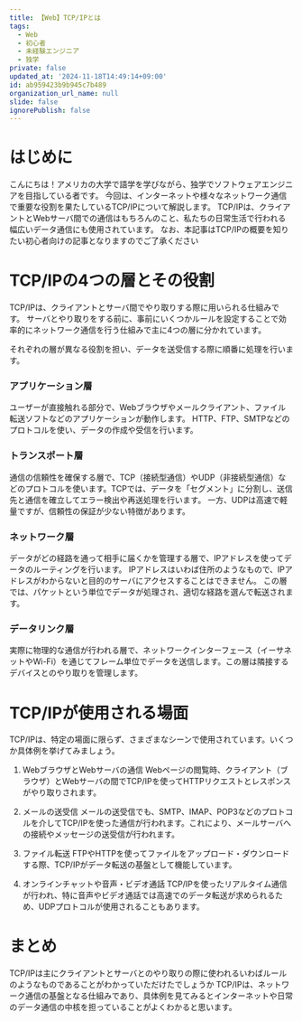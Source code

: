 ```yaml
---
title: 【Web】TCP/IPとは
tags:
  - Web
  - 初心者
  - 未経験エンジニア
  - 独学
private: false
updated_at: '2024-11-18T14:49:14+09:00'
id: ab959423b9b945c7b489
organization_url_name: null
slide: false
ignorePublish: false
---
```

# はじめに
こんにちは！アメリカの大学で語学を学びながら、独学でソフトウェアエンジニアを目指している者です。
今回は、インターネットや様々なネットワーク通信で重要な役割を果たしているTCP/IPについて解説します。
TCP/IPは、クライアントとWebサーバ間での通信はもちろんのこと、私たちの日常生活で行われる幅広いデータ通信にも使用されています。
なお、本記事はTCP/IPの概要を知りたい初心者向けの記事となりますのでご了承ください

# TCP/IPの4つの層とその役割
TCP/IPは、クライアントとサーバ間でやり取りする際に用いられる仕組みです。
サーバとやり取りをする前に、事前にいくつかルールを設定することで効率的にネットワーク通信を行う仕組みで主に4つの層に分かれています。

それぞれの層が異なる役割を担い、データを送受信する際に順番に処理を行います。

### アプリケーション層
ユーザーが直接触れる部分で、Webブラウザやメールクライアント、ファイル転送ソフトなどのアプリケーションが動作します。
HTTP、FTP、SMTPなどのプロトコルを使い、データの作成や受信を行います。

### トランスポート層
通信の信頼性を確保する層で、TCP（接続型通信）やUDP（非接続型通信）などのプロトコルを使います。TCPでは、データを「セグメント」に分割し、送信先と通信を確立してエラー検出や再送処理を行います。
一方、UDPは高速で軽量ですが、信頼性の保証が少ない特徴があります。

### ネットワーク層
データがどの経路を通って相手に届くかを管理する層で、IPアドレスを使ってデータのルーティングを行います。
IPアドレスはいわば住所のようなもので、IPアドレスがわからないと目的のサーバにアクセスすることはできません。
この層では、パケットという単位でデータが処理され、適切な経路を選んで転送されます。

### データリンク層
実際に物理的な通信が行われる層で、ネットワークインターフェース（イーサネットやWi-Fi）を通じてフレーム単位でデータを送信します。この層は隣接するデバイスとのやり取りを管理します。

# TCP/IPが使用される場面
TCP/IPは、特定の場面に限らず、さまざまなシーンで使用されています。いくつか具体例を挙げてみましょう。

1. WebブラウザとWebサーバの通信
Webページの閲覧時、クライアント（ブラウザ）とWebサーバの間でTCP/IPを使ってHTTPリクエストとレスポンスがやり取りされます。

2. メールの送受信
メールの送受信でも、SMTP、IMAP、POP3などのプロトコルを介してTCP/IPを使った通信が行われます。これにより、メールサーバへの接続やメッセージの送受信が行われます。

3. ファイル転送
FTPやHTTPを使ってファイルをアップロード・ダウンロードする際、TCP/IPがデータ転送の基盤として機能しています。

4. オンラインチャットや音声・ビデオ通話
TCP/IPを使ったリアルタイム通信が行われ、特に音声やビデオ通話では高速でのデータ転送が求められるため、UDPプロトコルが使用されることもあります。

# まとめ
TCP/IPは主にクライアントとサーバとのやり取りの際に使われるいわばルールのようなものであることがわかっていただけたでしょうか
TCP/IPは、ネットワーク通信の基盤となる仕組みであり、具体例を見てみるとインターネットや日常のデータ通信の中核を担っていることがよくわかると思います。
